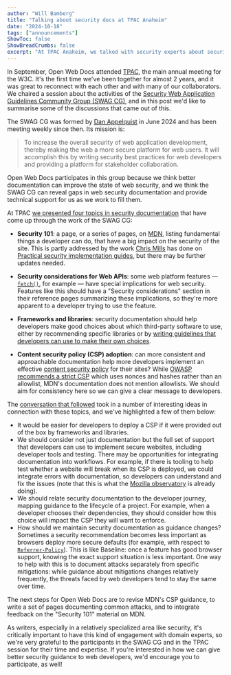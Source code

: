 ```yaml
---
author: "Will Bamberg"
title: "Talking about security docs at TPAC Anaheim"
date: "2024-10-18"
tags: ["announcements"]
ShowToc: false
ShowBreadCrumbs: false
excerpt: "At TPAC Anaheim, we talked with security experts about security documentation needs."
---
```


In September, Open Web Docs attended [TPAC](https://www.w3.org/2024/09/TPAC/), the main annual meeting for the W3C. It's the first time we've been together for almost 2 years, and it was great to reconnect with each other and with many of our collaborators. We chaired a session about the activities of the [Security Web Application Guidelines Community Group (SWAG CG)](https://www.w3.org/community/swag/), and in this post we'd like to summarise some of the discussions that came out of this.

The SWAG CG was formed by [Dan Appelquist](https://mastodon.social/@torgo) in June 2024 and has been meeting weekly since then. Its mission is:

> To increase the overall security of web application development, thereby making the web a more secure platform for web users. It will accomplish this by writing security best practices for web developers and providing a platform for stakeholder collaboration.

Open Web Docs participates in this group because we think better documentation can improve the state of web security, and we think the SWAG CG can reveal gaps in web security documentation and provide technical support for us as we work to fill them.

At TPAC [we presented four topics in security documentation](https://wbamberg.github.io/web-security-w3c-breakouts-september-2024/Templates/Overview.html) that have come up through the work of the SWAG CG:

- **Security 101**: a page, or a series of pages, on [MDN](https://developer.mozilla.org), listing fundamental things a developer can do, that have a big impact on the security of the site. This is partly addressed by the work [Chris Mills](https://github.com/chrisdavidmills/) has done on [Practical security implementation guides](https://developer.mozilla.org/en-US/docs/Web/Security/Practical_implementation_guides), but there may be further updates needed.

- **Security considerations for Web APIs**: some web platform features — [`fetch()`](https://developer.mozilla.org/en-US/docs/Web/API/Window/fetch), for example — have special implications for web security. Features like this should have a "Security considerations" section in their reference pages summarizing these implications, so they're more apparent to a developer trying to use the feature.

- **Frameworks and libraries**: security documentation should help developers make good choices about which third-party software to use, either by recommending specific libraries or by [writing guidelines that developers can use to make their own choices](https://github.com/w3c-cg/swag/issues/1).

- **Content security policy (CSP) adoption**: can more consistent and approachable documentation help more developers implement an effective [content security policy](/en-US/docs/Web/HTTP/CSP) for their sites? While [OWASP recommends a strict CSP](https://cheatsheetseries.owasp.org/cheatsheets/Content_Security_Policy_Cheat_Sheet.html#csp-types-granularallowlist-based-or-strict) which uses nonces and hashes rather than an allowlist, MDN's documentation does not mention allowlists. We should aim for consistency here so we can give a clear message to developers.

The [conversation that followed](https://www.w3.org/2024/09/25-mdn-security-minutes.html) took in a number of interesting ideas in connection with these topics, and we've highlighted a few of them below:

- It would be easier for developers to deploy a CSP if it were provided out of the box by frameworks and libraries.
- We should consider not just documentation but the full set of support that developers can use to implement secure websites, including developer tools and testing. There may be opportunities for integrating documentation into workflows. For example, if there is tooling to help test whether a website will break when its CSP is deployed, we could integrate errors with documentation, so developers can understand and fix the issues (note that this is what the [Mozilla observatory](https://developer.mozilla.org/en-US/observatory) is already doing).
- We should relate security documentation to the developer journey, mapping guidance to the lifecycle of a project. For example, when a developer chooses their dependencies, they should consider how this choice will impact the CSP they will want to enforce.
- How should we maintain security documentation as guidance changes? Sometimes a security recommendation becomes less important as browsers deploy more secure defaults (for example, with respect to [`Referrer-Policy`](https://developer.mozilla.org/en-US/docs/Web/HTTP/Headers/Referrer-Policy)). This is like Baseline: once a feature has good browser support, knowing the exact support situation is less important. One way to help with this is to document attacks separately from specific mitigations: while guidance about mitigations changes relatively frequently, the threats faced by web developers tend to stay the same over time.

The next steps for Open Web Docs are to revise MDN's CSP guidance, to write a set of pages documenting common attacks, and to integrate feedback on the "Security 101" material on MDN.

As writers, especially in a relatively specialized area like security, it's critically important to have this kind of engagement with domain experts, so we're very grateful to the participants in the SWAG CG and in the TPAC session for their time and expertise. If you're interested in how we can give better security guidance to web developers, we'd encourage you to participate, as well!
